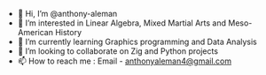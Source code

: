 - 👋 Hi, I’m @anthony-aleman 
- 👀 I’m interested in Linear Algebra, Mixed Martial Arts and Meso-American History
- 🌱 I’m currently learning Graphics programming and Data Analysis
- 💞️ I’m looking to collaborate on Zig and Python projects
- 📫 How to reach me : Email - anthonyaleman4@gmail.com


<!---
anthony-aleman/anthony-aleman is a ✨ special ✨ repository because its `README.md` (this file) appears on your GitHub profile.
You can click the Preview link to take a look at your changes.
--->
